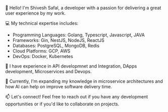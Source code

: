 👋 Hello! I'm Shivesh Safal, a developer with a passion for delivering a great user experience by my work.

💻 My technical expertise includes:
- Programming Languages: Golang, Typescript, Javascript, JAVA
- Frameworks: Gin, NestJS, NodeJS, ReactJS
- Databases: PostgreSQL, MongoDB, Redis
- Cloud Platforms: GCP, AWS
- DevOps: Docker, Kubernetes

🚀 I have experience in API developmnet and Integration, DApps development, Microservices and Devops.

🌱 Currently, I'm expanding my knowledge in microservice architectures and how AI can help on improve software delivery time.

📫 Let's connect! Feel free to reach out if you have any development opportunities or if you'd like to collaborate on projects.
